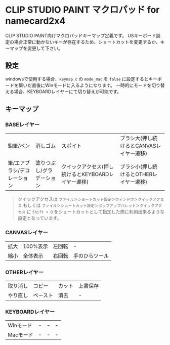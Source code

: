 # CLIP STUDIO PAINT マクロパッド for namecard2x4

CLIP STUDIO PAINT向けマクロパッドキーマップ定義です。
USキーボード設定の場合正常に動かないキーが存在するため、ショートカットを変更するか、キーマップを変更して下さい。

## 設定
windowsで使用する場合、`keymap.c` の `mode_mac` を `false` に設定するとキーボードを繋いだ直後にWinモードに入るようになります。
一時的にモードを切り替える場合、KEYBOARDレイヤーにて切り替えが可能です。

## キーマップ

### BASEレイヤー

|||||
|---|---|---|---|
| 鉛筆/ペン | 消しゴム | スポイト | ブラシ大(押し続けるとCANVASレイヤー遷移) |
| 筆/エアブラシ/デコレーション | 塗りつぶし/グラデーション | クイックアクセス(押し続けるとKEYBOARDレイヤー遷移) |ブラシ小(押し続けるとOTHERレイヤー遷移) |

> クイックアクセスは `ファイル＞ショートカット設定＞ウィンドウ＞クイックアクセス` もしくは `ファイル＞ショートカット設定＞ポップアップパレット＞クイックアクセス` に `Shift + Q` をショートカットとして指定した際に利用出来るような設定となっています。

### CANVASレイヤー

|||||
|---|---|---|---|
| 拡大 | 100%表示 | 左回転 | - |
| 縮小 | 全体表示 | 右回転 | 手のひらツール |

### OTHERレイヤー

|||||
|---|---|---|---|
| 取り消し | コピー | カット | 上書保存 |
| やり直し | ペースト | 消去 | - |

### KEYBOARDレイヤー

|||||
|---|---|---|---|
| Winモード | - | - | - |
| Macモード | - | - | - |
